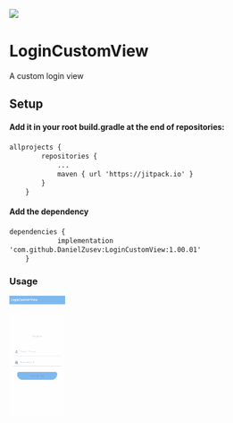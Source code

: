 [![](https://jitpack.io/v/DanielZusev/LoginCustomView.svg)](https://jitpack.io/#DanielZusev/LoginCustomView)

# LoginCustomView
A custom login view

## Setup
#### Add it in your root build.gradle at the end of repositories:
```
allprojects {
		repositories {
			...
			maven { url 'https://jitpack.io' }
		}
	}
```
#### Add the dependency
```
dependencies {
	        implementation 'com.github.DanielZusev:LoginCustomView:1.00.01'
	}
```
### Usage
![](LoginCustomViewGif.gif)
